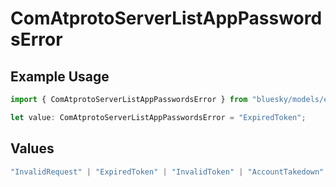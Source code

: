 # ComAtprotoServerListAppPasswordsError

## Example Usage

```typescript
import { ComAtprotoServerListAppPasswordsError } from "bluesky/models/errors";

let value: ComAtprotoServerListAppPasswordsError = "ExpiredToken";
```

## Values

```typescript
"InvalidRequest" | "ExpiredToken" | "InvalidToken" | "AccountTakedown"
```